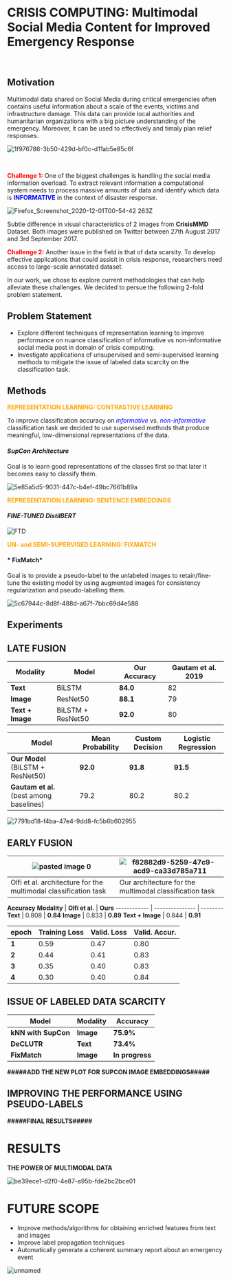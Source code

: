 

# **CRISIS COMPUTING:** Multimodal Social Media Content for Improved Emergency Response 
<br/>

## **Motivation**

Multimodal data shared on Social Media during critical emergencies often contains useful information about a scale of the events, victims and infrastructure damage. This data can provide local authorities and humanitarian organizations with a big picture understanding of the emergency. Moreover, it can be used to effectively and timaly plan relief responses.
<br/>

![1f976786-3b50-429d-bf0c-d11ab5e85c6f](https://user-images.githubusercontent.com/31839963/100529409-4360ab00-319c-11eb-804e-223d0418ffb6.jpg)

<br/>

<span style="color:red">**Challenge 1:**</span> One of the biggest challenges is handling the social media information overload. To extract relevant information a computational system needs to process massive amounts of data and identify which data is <span style="color:blue">**INFORMATIVE**</span> in the context of disaster response.

![Firefox_Screenshot_2020-12-01T00-54-42 263Z](https://user-images.githubusercontent.com/7771314/100683240-c3b61600-332c-11eb-9afb-bf910d2aa8f9.png)

Subtle difference in visual characteristics of 2 images from **CrisisMMD** Dataset. Both images were published on Twitter between 27th August 2017 and 3rd September 2017.
<br/>

<span style="color:red">**Challenge 2:**</span> Another issue in the field is that of data scarsity. To develop effective applications that could assisit in crisis response, researchers need access to large-scale annotated dataset. 

In our work, we chose to explore current methodologies that can help alleviate these challenges. We decided to persue the following 2-fold problem statement.

## **Problem Statement**

- Explore different techniques of representation learning to improve performance on nuance classification of informative vs non-informative social media post in domain of crisis computing.
- Investigate applications of unsupervised and semi-supervised learning methods to mitigate the issue of labeled data scarcity on the classification task.


## **Methods**


<span style="color:orange"> **REPRESENTATION LEARNING: CONTRASTIVE LEARNING** </span> 

To improve classification accuracy on <span style="color:blue"> *informative* </span> vs. <span style="color:blue"> *non-informative*</span> classification task we decided to use supervised methods that produce meaningful, low-dimensional representations of the data.


#### ***SupCon Architecture***

Goal is to learn good representations of the classes first so that later it becomes easy to classify them.

![5e85a5d5-9031-447c-b4ef-49bc7661b89a](https://user-images.githubusercontent.com/31839963/100529533-735c7e00-319d-11eb-8c41-1a2eab583afd.jpg)


<span style="color:orange"> **REPRESENTATION LEARNING: SENTENCE EMBEDDINGS** </span> 

#### ***FINE-TUNED DistilBERT***
 
 ![FTD](https://user-images.githubusercontent.com/31839963/100529623-48265e80-319e-11eb-94ff-8349ec130169.jpg)

<span style="color:orange"> **UN- and SEMI-SUPERVISED LEARNING: FIXMATCH** </span> 

#### * FixMatch*


Goal is to provide a pseudo-label to the unlabeled images to retain/fine-tune the existing model by using augmented images for consistency regularization and pseudo-labelling them.

![5c67944c-8d8f-488d-a67f-7bbc69d4e588](https://user-images.githubusercontent.com/31839963/100529666-af441300-319e-11eb-9035-4d3e0f0b70f9.jpg)



## **Experiments**


## LATE FUSION


**Modality** | **Model** | **Our Accuracy** | **Gautam et al. 2019**
------------ | --------- | ---------------- | ----------------------
**Text** | BiLSTM | **84.0** | 82
**Image** | ResNet50 | **88.1** | 79
**Text + Image** | BiLSTM + ResNet50 | **92.0** | 80


**Model** | **Mean Probability** | **Custom Decision** | **Logistic Regression**
------------ | --------- | ---------------- | ----------------------
**Our Model** (BiLSTM + ResNet50) | **92.0** | **91.8** | **91.5**
**Gautam et al.** (best among baselines) | 79.2 | 80.2 | 80.2


![7791bd18-f4ba-47e4-9dd8-fc5b6b602955](https://user-images.githubusercontent.com/31839963/100530749-90e41480-31aa-11eb-997b-ec18607f03bd.jpg)


## EARLY FUSION


![pasted image 0](https://user-images.githubusercontent.com/31839963/100530769-cf79cf00-31aa-11eb-88d0-227b8481aa70.png) | ![f82882d9-5259-47c9-acd9-ca33d785a711](https://user-images.githubusercontent.com/31839963/100530624-11a21100-31a9-11eb-91e5-f5d4b4579c8c.jpg)
------------------------------------------------------------------------------------------------------------------------ | -----------------------------------------------------------------------------------------------------------------------------------------------
Olfi et al. architecture for the multimodal classification task | Our architecture for the multimodal classification task


**Accuracy**
**Modality** | **Olfi et al.** | **Ours**
------------ | --------------- | --------
**Text** | 0.808 | **0.84**
**Image** | 0.833 | **0.89**
**Text + Image** | 0.844 | **0.91**


**epoch** | **Training Loss** | **Valid. Loss** | **Valid. Accur.**
--------- | ----------------- | --------------- | -----------------
**1** | 0.59 | 0.47 | 0.80
**2** | 0.44 | 0.41 | 0.83
**3** | 0.35 | 0.40 | 0.83
**4** | 0.30 | 0.40 | 0.84


## ISSUE OF LABELED DATA SCARCITY


**Model** | **Modality** | **Accuracy**
--------- | ------------ | ------------
**kNN with SupCon** | **Image** | **75.9%**
**DeCLUTR** | **Text** | **73.4%**
**FixMatch** | **Image** | **In progress**


**#####ADD THE NEW PLOT FOR SUPCON IMAGE EMBEDDINGS#####**


## IMPROVING THE PERFORMANCE USING PSEUDO-LABELS


**#####FINAL RESULTS#####**



# RESULTS


**THE POWER OF MULTIMODAL DATA**


![be39ece1-d2f0-4e87-a95b-fde2bc2bce01](https://user-images.githubusercontent.com/31839963/100531114-36998280-31af-11eb-8fbf-be65227a7168.jpg)



# FUTURE SCOPE


- Improve methods/algorithms for obtaining enriched features from text and images
- Improve label propagation techniques
- Automatically generate a coherent summary report about an emergency event


![unnamed](https://user-images.githubusercontent.com/31839963/100531135-5a5cc880-31af-11eb-9a99-fe46c38032ea.png)








